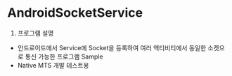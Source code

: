 # AndroidSocketService
1. 프로그램 설명
- 안드로이드에서 Service에 Socket을 등록하여 여러 액티비티에서 동일한 소켓으로 통신 가능한 프로그램 Sample
- Native MTS 개발 테스트용
